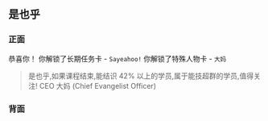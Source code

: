 ## 是也乎

### 正面

恭喜你！
你解锁了长期任务卡 - `Sayeahoo!`
你解锁了特殊人物卡 - `大妈`

> 是也乎,如果课程结束,能结识 42% 以上的学员,属于能技超群的学员,值得关注!
 CEO 大妈
> (Chief Evangelist Officer)

### 背面


